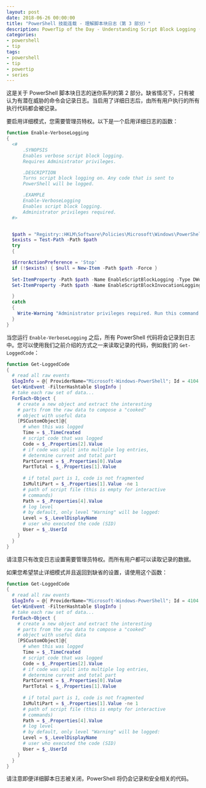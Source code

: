 ```yaml
---
layout: post
date: 2018-06-26 00:00:00
title: "PowerShell 技能连载 - 理解脚本块日志（第 3 部分）"
description: PowerTip of the Day - Understanding Script Block Logging (Part 3)
categories:
- powershell
- tip
tags:
- powershell
- tip
- powertip
- series
---
```

这是关于 PowerShell 脚本块日志的迷你系列的第 2 部分。缺省情况下，只有被认为有潜在威胁的命令会记录日志。当启用了详细日志后，由所有用户执行的所有执行代码都会被记录。

要启用详细模式，您需要管理员特权。以下是一个启用详细日志的函数：

```powershell
function Enable-VerboseLogging
{
  <#
      .SYNOPSIS
      Enables verbose script block logging. 
      Requires Administrator privileges.

      .DESCRIPTION
      Turns script block logging on. Any code that is sent to 
      PowerShell will be logged.

      .EXAMPLE
      Enable-VerboseLogging
      Enables script block logging. 
      Administrator privileges required.
  #>


  $path = "Registry::HKLM\Software\Policies\Microsoft\Windows\PowerShell\ScriptBlockLogging"
  $exists = Test-Path -Path $path
  try
  {

  $ErrorActionPreference = 'Stop'
  if (!$exists) { $null = New-Item -Path $path -Force }
  
  Set-ItemProperty -Path $path -Name EnableScriptBlockLogging -Type DWord -Value 1
  Set-ItemProperty -Path $path -Name EnableScriptBlockInvocationLogging -Type DWord -Value 1

  }
  catch
  {
    Write-Warning "Administrator privileges required. Run this command from an elevated PowerShell."
  }
}
```

当您运行 `Enable-VerboseLogging` 之后，所有 PowerShell 代码将会记录到日志中。您可以使用我们之前介绍的方式之一来读取记录的代码，例如我们的 `Get-LoggedCode`：

```powershell
function Get-LoggedCode
{
  # read all raw events
  $logInfo = @{ ProviderName="Microsoft-Windows-PowerShell"; Id = 4104 }
  Get-WinEvent -FilterHashtable $logInfo | 
  # take each raw set of data...
  ForEach-Object {
    # create a new object and extract the interesting
    # parts from the raw data to compose a "cooked"
    # object with useful data
    [PSCustomObject]@{
      # when this was logged
      Time = $_.TimeCreated
      # script code that was logged
      Code = $_.Properties[2].Value
      # if code was split into multiple log entries,
      # determine current and total part
      PartCurrent = $_.Properties[0].Value
      PartTotal = $_.Properties[1].Value
                
      # if total part is 1, code is not fragmented
      IsMultiPart = $_.Properties[1].Value -ne 1
      # path of script file (this is empty for interactive
      # commands)
      Path = $_.Properties[4].Value
      # log level
      # by default, only level "Warning" will be logged:
      Level = $_.LevelDisplayName
      # user who executed the code (SID)
      User = $_.UserId
    }
  } 
} 
```

请注意只有改变日志设置需要管理员特权。而所有用户都可以读取记录的数据。

如果您希望禁止详细模式并且返回到缺省的设置，请使用这个函数：

```powershell
function Get-LoggedCode
{
  # read all raw events
  $logInfo = @{ ProviderName="Microsoft-Windows-PowerShell"; Id = 4104 }
  Get-WinEvent -FilterHashtable $logInfo | 
  # take each raw set of data...
  ForEach-Object {
    # create a new object and extract the interesting
    # parts from the raw data to compose a "cooked"
    # object with useful data
    [PSCustomObject]@{
      # when this was logged
      Time = $_.TimeCreated
      # script code that was logged
      Code = $_.Properties[2].Value
      # if code was split into multiple log entries,
      # determine current and total part
      PartCurrent = $_.Properties[0].Value
      PartTotal = $_.Properties[1].Value
                
      # if total part is 1, code is not fragmented
      IsMultiPart = $_.Properties[1].Value -ne 1
      # path of script file (this is empty for interactive
      # commands)
      Path = $_.Properties[4].Value
      # log level
      # by default, only level "Warning" will be logged:
      Level = $_.LevelDisplayName
      # user who executed the code (SID)
      User = $_.UserId
    }
  } 
} 
```

请注意即便详细脚本日志被关闭，PowerShell 将仍会记录和安全相关的代码。

<!--本文国际来源：[Understanding Script Block Logging (Part 3)](http://community.idera.com/powershell/powertips/b/tips/posts/understanding-script-block-logging-part-3)-->
